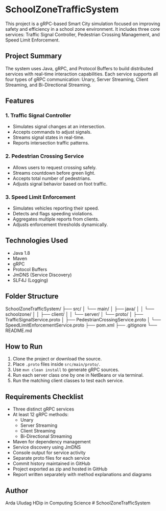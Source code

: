 # SchoolZoneTrafficSystem

This project is a gRPC-based Smart City simulation focused on improving safety and efficiency in a school zone environment. It includes three core services: Traffic Signal Controller, Pedestrian Crossing Management, and Speed Limit Enforcement.

## Project Summary

The system uses Java, gRPC, and Protocol Buffers to build distributed services with real-time interaction capabilities. Each service supports all four types of gRPC communication: Unary, Server Streaming, Client Streaming, and Bi-Directional Streaming.

## Features

### 1. Traffic Signal Controller
- Simulates signal changes at an intersection.
- Accepts commands to adjust signals.
- Streams signal states in real-time.
- Reports intersection traffic patterns.

### 2. Pedestrian Crossing Service
- Allows users to request crossing safely.
- Streams countdown before green light.
- Accepts total number of pedestrians.
- Adjusts signal behavior based on foot traffic.

### 3. Speed Limit Enforcement
- Simulates vehicles reporting their speed.
- Detects and flags speeding violations.
- Aggregates multiple reports from clients.
- Adjusts enforcement thresholds dynamically.

## Technologies Used

- Java 1.8
- Maven
- gRPC
- Protocol Buffers
- JmDNS (Service Discovery)
- SLF4J (Logging)

## Folder Structure

SchoolZoneTrafficSystem/
├── src/
│   └── main/
│       ├── java/
│       │   └── schoolzone/
│       │       ├── client/
│       │       └── server/
│       └── proto/
│           ├── TrafficSignalService.proto
│           ├── PedestrianCrossingService.proto
│           └── SpeedLimitEnforcementService.proto
├── pom.xml
├── .gitignore
└── README.md

## How to Run

1. Clone the project or download the source.
2. Place `.proto` files inside `src/main/proto/`.
3. Use `mvn clean install` to generate gRPC sources.
4. Run each server class one by one in NetBeans or via terminal.
5. Run the matching client classes to test each service.

## Requirements Checklist

- Three distinct gRPC services
- At least 12 gRPC methods:
  - Unary
  - Server Streaming
  - Client Streaming
  - Bi-Directional Streaming
- Maven for dependency management
- Service discovery using JmDNS
- Console output for service activity
- Separate proto files for each service
- Commit history maintained in GitHub
- Project exported as zip and hosted in GitHub
- Report written separately with method explanations and diagrams

## Author

Arda Uludag 
HDip in Computing Science # SchoolZoneTrafficSystem
